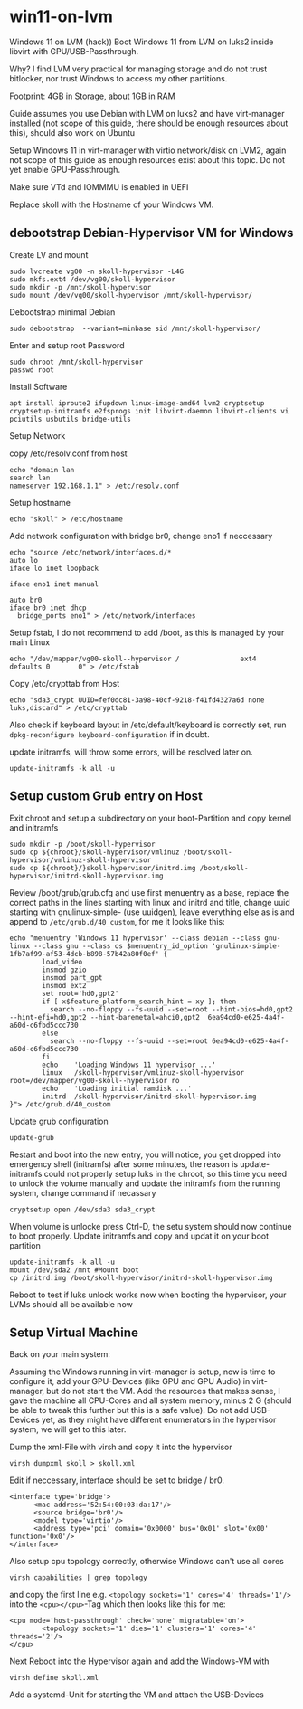 # win11-on-lvm
Windows 11 on LVM (hack))
Boot Windows 11 from LVM on luks2 inside libvirt with GPU/USB-Passthrough.

Why? I find LVM very practical for managing storage and do not trust bitlocker, nor trust Windows to access my other partitions.

Footprint: 4GB in Storage, about 1GB in RAM 

Guide assumes you use Debian with LVM on luks2 and have virt-manager installed (not scope of this guide, there should be enough resources about this), should also work on Ubuntu

Setup Windows 11 in virt-manager with virtio network/disk on LVM2, again not scope of this guide as enough resources exist about this topic. Do not yet enable GPU-Passthrough.

Make sure VTd and IOMMMU is enabled in UEFI

Replace skoll with the Hostname of your Windows VM.

## debootstrap Debian-Hypervisor VM for Windows
Create LV and mount 
```
sudo lvcreate vg00 -n skoll-hypervisor -L4G
sudo mkfs.ext4 /dev/vg00/skoll-hypervisor
sudo mkdir -p /mnt/skoll-hypervisor
sudo mount /dev/vg00/skoll-hypervisor /mnt/skoll-hypervisor/
```
Debootstrap minimal Debian
```
sudo debootstrap  --variant=minbase sid /mnt/skoll-hypervisor/
```
Enter and setup root Password
```
sudo chroot /mnt/skoll-hypervisor
passwd root
```
Install Software
```
apt install iproute2 ifupdown linux-image-amd64 lvm2 cryptsetup cryptsetup-initramfs e2fsprogs init libvirt-daemon libvirt-clients vi pciutils usbutils bridge-utils
```
Setup Network

copy /etc/resolv.conf from host
```
echo "domain lan
search lan
nameserver 192.168.1.1" > /etc/resolv.conf
```
Setup hostname
```
echo "skoll" > /etc/hostname
```
Add network configuration with bridge br0, change eno1 if neccessary
```
echo "source /etc/network/interfaces.d/*
auto lo
iface lo inet loopback

iface eno1 inet manual

auto br0
iface br0 inet dhcp
  bridge_ports eno1" > /etc/network/interfaces
```
Setup fstab, I do not recommend to add /boot,  as this is managed by your main Linux
```
echo "/dev/mapper/vg00-skoll--hypervisor /               ext4   defaults 0       0" > /etc/fstab
```

Copy /etc/crypttab from Host
```
echo "sda3_crypt UUID=fef0dc81-3a98-40cf-9218-f41fd4327a6d none luks,discard" > /etc/crypttab
```
Also check if keyboard layout in /etc/default/keyboard is correctly set, run `dpkg-reconfigure keyboard-configuration` if in doubt.

update initramfs, will throw some errors, will be resolved later on.
```
update-initramfs -k all -u
```

## Setup custom Grub entry on Host
Exit chroot and setup a subdirectory on your boot-Partition and copy kernel and initramfs
```
sudo mkdir -p /boot/skoll-hypervisor
sudo cp ${chroot}/skoll-hypervisor/vmlinuz /boot/skoll-hypervisor/vmlinuz-skoll-hypervisor
sudo cp ${chroot}/}skoll-hypervisor/initrd.img /boot/skoll-hypervisor/initrd-skoll-hypervisor.img
```
Review /boot/grub/grub.cfg and use first menuentry as a base, replace the correct paths in the lines starting with linux and initrd and title, change uuid starting with gnulinux-simple- (use uuidgen), leave everything else as is and append to `/etc/grub.d/40_custom`, for me it looks like this:
```
echo "menuentry 'Windows 11 hypervisor' --class debian --class gnu-linux --class gnu --class os $menuentry_id_option 'gnulinux-simple-1fb7af99-af53-4dcb-b898-57b42a80f0ef' {
        load_video
        insmod gzio
        insmod part_gpt
        insmod ext2
        set root='hd0,gpt2'
        if [ x$feature_platform_search_hint = xy ]; then
          search --no-floppy --fs-uuid --set=root --hint-bios=hd0,gpt2 --hint-efi=hd0,gpt2 --hint-baremetal=ahci0,gpt2  6ea94cd0-e625-4a4f-a60d-c6fbd5ccc730
        else
          search --no-floppy --fs-uuid --set=root 6ea94cd0-e625-4a4f-a60d-c6fbd5ccc730
        fi
        echo    'Loading Windows 11 hypervisor ...'
        linux   /skoll-hypervisor/vmlinuz-skoll-hypervisor root=/dev/mapper/vg00-skoll--hypervisor ro
        echo    'Loading initial ramdisk ...'
        initrd  /skoll-hypervisor/initrd-skoll-hypervisor.img
}"> /etc/grub.d/40_custom
```
Update grub configuration
```
update-grub
```
Restart and boot into the new entry, you will notice, you get dropped into emergency shell (initramfs) after some minutes, the reason  is update-initramfs could not properly setup luks in the chroot, so this time you need to unlock the volume manually and update the initramfs from the running system, change command if necassary
```
cryptsetup open /dev/sda3 sda3_crypt
```
When volume is unlocke press Ctrl-D, the setu system should now continue to boot properly.
Update initramfs and copy and updat it on your boot partition
```
update-initramfs -k all -u
mount /dev/sda2 /mnt #Mount boot
cp /initrd.img /boot/skoll-hypervisor/initrd-skoll-hypervisor.img
```
Reboot to test if luks unlock works now when booting the hypervisor, your LVMs should all be available now

## Setup Virtual Machine

Back on your main system:

Assuming the Windows running in virt-manager is setup, now is time to configure it, add your GPU-Devices (like GPU and GPU Audio) in virt-manager, but do not start the VM. Add the resources that makes sense, I gave the machine all CPU-Cores and all system memory, minus 2 G (should be able to tweak this further but this is a safe  value). Do not add USB-Devices yet, as they might have different enumerators in the hypervisor system, we will get to this later.

Dump the xml-File with virsh and copy it into the hypervisor 
```
virsh dumpxml skoll > skoll.xml
```
Edit if neccessary, interface should be set to bridge / br0.
```
<interface type='bridge'>
      <mac address='52:54:00:03:da:17'/>
      <source bridge='br0'/>
      <model type='virtio'/>
      <address type='pci' domain='0x0000' bus='0x01' slot='0x00' function='0x0'/>
</interface>
```
Also setup cpu topology correctly, otherwise Windows can't use all cores
```
virsh capabilities | grep topology
```
and copy the first line e.g. `<topology sockets='1' cores='4' threads='1'/>` into the `<cpu></cpu>`-Tag which then looks like this for me:
```
<cpu mode='host-passthrough' check='none' migratable='on'>
        <topology sockets='1' dies='1' clusters='1' cores='4' threads='2'/>
</cpu>
```
Next Reboot into the Hypervisor again and add the Windows-VM with
```
virsh define skoll.xml
```
Add a systemd-Unit for starting the VM and attach the USB-Devices




